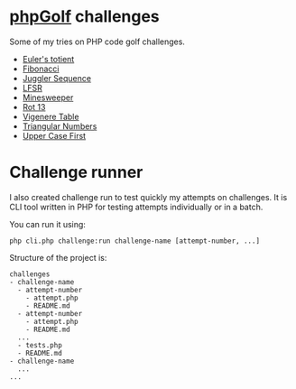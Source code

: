 # [phpGolf](http://www.phpgolf.org/) challenges

Some of my tries on PHP code golf challenges.

- [Euler's totient](./challenges/eulers-totient)
- [Fibonacci](./challenges/fibonacci)
- [Juggler Sequence](./challenges/juggler-sequence)
- [LFSR](./challenges/lfsr)
- [Minesweeper](./challenges/minesweeper)
- [Rot 13](./challenges/rot-13)
- [Vigenere Table](./challenges/vigenere-table)
- [Triangular Numbers](./challenges/triangular-numbers)
- [Upper Case First](./challenges/upper-case-first)

# Challenge runner

I also created challenge run to test quickly my attempts on challenges.
It is CLI tool written in PHP for testing attempts individually or in a batch.

You can run it using:

```
php cli.php challenge:run challenge-name [attempt-number, ...]
```

Structure of the project is:

```
challenges
- challenge-name
  - attempt-number
    - attempt.php
    - README.md
  - attempt-number
    - attempt.php
    - README.md
  ...
  - tests.php
  - README.md
- challenge-name
  ...
...
```